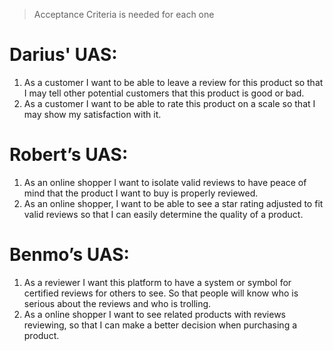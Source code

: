 >Acceptance Criteria is needed for each one

# Darius' UAS:
1. As a customer I want to be able to leave a review for this product so that I may tell other potential customers that this product is good or bad.
2. As a customer I want to be able to rate this product on a scale so that I may show my satisfaction with it. 
# Robert’s UAS:
1.	As an online shopper I want to isolate valid reviews to have peace of mind that the product I want to buy is properly reviewed.
2.	As an online shopper, I want to be able to see a star rating adjusted to fit valid reviews so that I can easily determine the quality of a product.
# Benmo’s UAS:
1.	As a reviewer I want this platform to have a system or symbol for certified reviews for others to see. So that people will know who is serious about the reviews and who is trolling.
2.	As a online shopper I want to see related products with reviews reviewing, so that I can make a better decision when purchasing a product.
